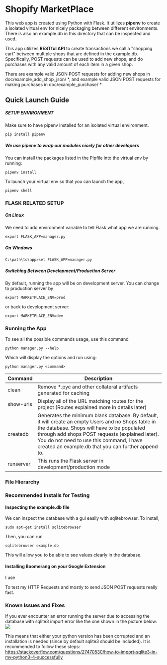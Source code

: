 # Shopify MarketPlace

This web app is created using Python with Flask. It utilizes **pipenv** to create a isolated virtual env for nicely packaging between different environments. There is also an example.db in this directory that can be inspected and used.

This app utilizes **RESTful API** to create transactions we call a "shopping cart" between multiple shops that are defined in the example.db. Specifically, POST requests can be used to add new shops, and do purchases with any valid amount of each item in a given shop.

There are example valid JSON POST requests for adding new shops in doc/example_add_shop_json/ *, and example valid JSON POST requests for making purchases in doc/example_purchase/ *



##   Quick Launch Guide

##### SETUP ENVIRONMENT

Make sure to have pipenv installed for an isolated virtual environment.

```
pip install pipenv
```

##### We use pipenv to wrap our modules nicely for other developers

You can install the packages listed in the Pipfile into the virtual env by running: 

```
pipenv install
```

To launch your virtual env so that you can launch the app,

```
pipenv shell
```



### FLASK RELATED SETUP

##### On Linux

We need to add environment variable to tell Flask what app we are running.

```
export FLASK_APP=manager.py
```

##### On Windows
```
C:\path\to\app>set FLASK_APP=manager.py
```



##### Switching Between Development/Production Server

By default, running the app will be on development server. You can change to production server by

```
export MARKETPLACE_ENV=prod
```

or back to development server:

```
export MARKETPLACE_ENV=dev
```

### Running the App

To see all the possible commands usage, use this command

```
python manager.py --help
```

Which will display the options and run using:

```
python manager.py <command>
```

| Command   | Description                                                  |
| --------- | ------------------------------------------------------------ |
| clean     | Remove *.pyc and other collateral artifacts generated for caching |
| show-urls | Display all of the URL matching routes for the project (Routes explained more in details later) |
| createdb  | Generates the minimum blank database. By default, it will create an empty Users and no Shops table in the database. Shops will have to be populated through add shops POST requests (explained later). You do not need to use this command, I have created an example.db that you can further append to. |
| runserver | This runs the Flask server in development/production mode    |

### File Hierarchy



### Recommended Installs for Testing

#### Inspecting the example.db file
We can inspect the database with a gui easily with sqlitebrowser. To install,

```
sudo apt-get install sqlitebrowser
```

Then, you can run

```
sqlitebrowser example.db
```

This will allow you to be able to see values clearly in the database.



#### Installing Boomerang on your Google Extension

I use 

[Boomerang]: https://chrome.google.com/webstore/detail/boomerang-soap-rest-clien/eipdnjedkpcnlmmdfdkgfpljanehloah?hl=en

To test my HTTP Requests and mostly to send JSON POST requests really fast.



### Known Issues and Fixes

If you ever encounter an error running the server due to accessing the database with sqlite3 import error like the one shown in the picture below:
![](/home/jimmy/GitHub/ShopifyMarketPlace/doc/img/database_error.png)

This means that either your python version has been corrupted and an installation is needed (since by default
sqlite3 should be included). It is recommended to follow these steps:
https://stackoverflow.com/questions/27470530/how-to-import-sqlite3-in-my-python3-4-successfully